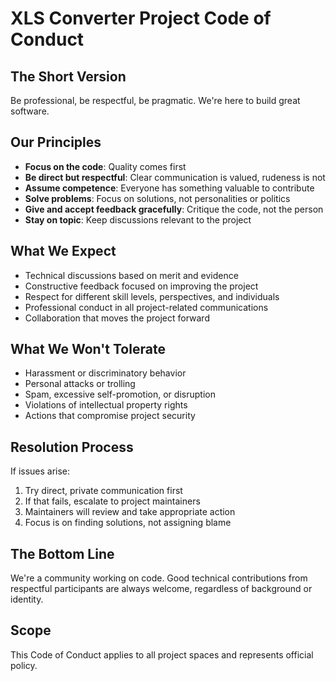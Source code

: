 # XLS Converter Project Code of Conduct

## The Short Version

Be professional, be respectful, be pragmatic. We're here to build great software.

## Our Principles

- **Focus on the code**: Quality comes first
- **Be direct but respectful**: Clear communication is valued, rudeness is not
- **Assume competence**: Everyone has something valuable to contribute
- **Solve problems**: Focus on solutions, not personalities or politics
- **Give and accept feedback gracefully**: Critique the code, not the person
- **Stay on topic**: Keep discussions relevant to the project

## What We Expect

- Technical discussions based on merit and evidence
- Constructive feedback focused on improving the project
- Respect for different skill levels, perspectives, and individuals
- Professional conduct in all project-related communications
- Collaboration that moves the project forward

## What We Won't Tolerate

- Harassment or discriminatory behavior
- Personal attacks or trolling
- Spam, excessive self-promotion, or disruption
- Violations of intellectual property rights
- Actions that compromise project security

## Resolution Process

If issues arise:

1. Try direct, private communication first
2. If that fails, escalate to project maintainers
3. Maintainers will review and take appropriate action
4. Focus is on finding solutions, not assigning blame

## The Bottom Line

We're a community working on code. Good technical contributions from respectful participants are always welcome, regardless of background or identity.

## Scope

This Code of Conduct applies to all project spaces and represents official policy.